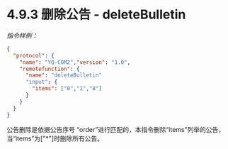 # 4.9.3    删除公告  - deleteBulletin

 *指令样例：*

```json
{
  "protocol": {
    "name": "YQ-COM2","version": "1.0",
    "remotefunction": {
      "name": "deleteBulletin"
      "input": {
        "items": ["0","1","8"]
      }
    }
  }
}
```

公告删除是依据公告序号 “order”进行匹配的，本指令删除“items”列举的公告，当“items”为["*"]时删除所有公告。